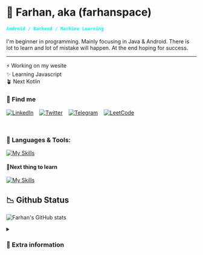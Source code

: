 # 🌌 Farhan, aka (farhanspace)

<h4><code style="color:aqua">Android / Backend / Machine Learning</code></h4>

I'm beginner in programming. Mainly focusing in Java & Android. There is lot to learn and lot of mistake will happen. At the end hoping for success.

---
<p>
⚡  Working on my wesite<br>
✨ Learning Javascript<br>
🪴 Next Kotlin
</p>

### 🧩 Find me
[![LinkedIn](https://img.shields.io/badge/linkedin-%230077B5.svg?&style=for-the-badge&logo=linkedin&logoColor=white)](https://www.linkedin.com/in/farhanspace/)
&nbsp;&nbsp;
[![Twitter](https://img.shields.io/badge/Twitter-000000?style=for-the-badge&logo=x&logoColor=white)](https://twitter.com/farhanspace_)
&nbsp;&nbsp;
[![Telegram](https://img.shields.io/badge/Telegram-2CA5E0?style=for-the-badge&logo=telegram&logoColor=white)](https://t.me/farhanspace)
&nbsp;&nbsp;
[![LeetCode](https://img.shields.io/badge/-LeetCode-FFA116?style=for-the-badge&logo=LeetCode&logoColor=black)](https://www.leetcode.com/farhanspace/)

<br>


### 🔨 Languages & Tools:


[![My Skills](https://skillicons.dev/icons?i=java,py,flutter,dart,html,css,ps,ai,figma)](https://skillicons.dev)

#### 🚩Next thing to learn

[![My Skills](https://skillicons.dev/icons?i=js,kotlin,spring,ts)](https://skillicons.dev)

## 📉 Github Status

![Farhan's GitHub stats](https://github-readme-stats.vercel.app/api?username=farhanspace&show_icons=true&theme=gruvbox)

<details>
<summary><h3>🔐 Extra information</h3></summary>

Noting to see here
<details>
<summary></summary>
<br>
See nothings here!
</details>
</details>



